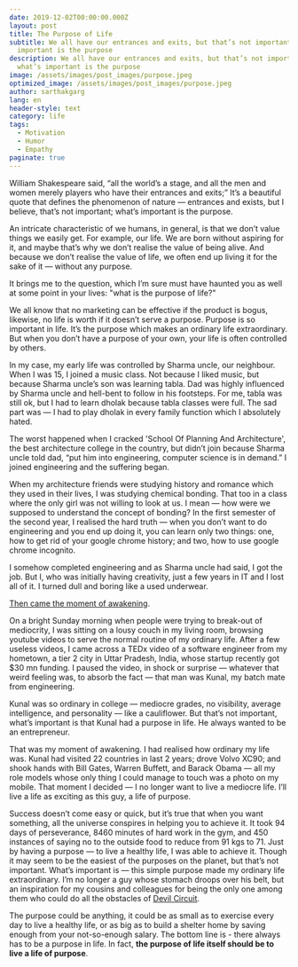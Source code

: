 ```yaml
---
date: 2019-12-02T00:00:00.000Z
layout: post
title: The Purpose of Life
subtitle: We all have our entrances and exits, but that’s not important, what’s
  important is the purpose
description: We all have our entrances and exits, but that’s not important,
  what’s important is the purpose
image: /assets/images/post_images/purpose.jpeg
optimized_image: /assets/images/post_images/purpose.jpeg
author: sarthakgarg
lang: en
header-style: text
category: life
tags:
  - Motivation
  - Humor
  - Empathy
paginate: true
---
```

William Shakespeare said, “all the world’s a stage, and all the men and women merely players who have their entrances and exits;” It’s a beautiful quote that defines the phenomenon of nature — entrances and exists, but I believe, that’s not important; what’s important is the purpose.

An intricate characteristic of we humans, in general, is that we don’t value things we easily get. For example, our life. We are born without aspiring for it, and maybe that’s why we don’t realise the value of being alive. And because we don’t realise the value of life, we often end up living it for the sake of it — without any purpose.

It brings me to the question, which I’m sure must have haunted you as well at some point in your lives: "what is the purpose of life?"

We all know that no marketing can be effective if the product is bogus, likewise, no life is worth if it doesn’t serve a purpose. Purpose is so important in life. It’s the purpose which makes an ordinary life extraordinary. But when you don’t have a purpose of your own, your life is often controlled by others.

In my case, my early life was controlled by Sharma uncle, our neighbour. When I was 15, I joined a music class. Not because I liked music, but because Sharma uncle’s son was learning tabla. Dad was highly influenced by Sharma uncle and hell-bent to follow in his footsteps. For me, tabla was still ok, but I had to learn dholak because tabla classes were full. The sad part was — I had to play dholak in every family function which I absolutely hated.

The worst happened when I cracked 'School Of Planning And Architecture', the best architecture college in the country, but didn’t join because Sharma uncle told dad, “put him into engineering, computer science is in demand.” I joined engineering and the suffering began.

When my architecture friends were studying history and romance which they used in their lives, I was studying chemical bonding. That too in a class where the only girl was not willing to look at us. I mean — how were we supposed to understand the concept of bonding? In the first semester of the second year, I realised the hard truth — when you don’t want to do engineering and you end up doing it, you can learn only two things: one, how to get rid of your google chrome history; and two, how to use google chrome incognito.

I somehow completed engineering and as Sharma uncle had said, I got the job. But I, who was initially having creativity, just a few years in IT and I lost all of it. I turned dull and boring like a used underwear.

[Then came the moment of awakening](https://sarthakgarg.com/the-sun-will-rise-again/).

On a bright Sunday morning when people were trying to break-out of mediocrity, I was sitting on a lousy couch in my living room, browsing youtube videos to serve the normal routine of my ordinary life. After a few useless videos, I came across a TEDx video of a software engineer from my hometown, a tier 2 city in Uttar Pradesh, India, whose startup recently got $30 mn funding. I paused the video, in shock or surprise — whatever that weird feeling was, to absorb the fact — that man was Kunal, my batch mate from engineering.

Kunal was so ordinary in college — mediocre grades, no visibility, average intelligence, and personality — like a cauliflower. But that’s not important, what’s important is that Kunal had a purpose in life. He always wanted to be an entrepreneur.

That was my moment of awakening. I had realised how ordinary my life was. Kunal had visited 22 countries in last 2 years; drove Volvo XC90; and shook hands with Bill Gates, Warren Buffett, and Barack Obama — all my role models whose only thing I could manage to touch was a photo on my mobile. That moment I decided — I no longer want to live a mediocre life. I’ll live a life as exciting as this guy, a life of purpose.

Success doesn’t come easy or quick, but it’s true that when you want something, all the universe conspires in helping you to achieve it. It took 94 days of perseverance, 8460 minutes of hard work in the gym, and 450 instances of saying no to the outside food to reduce from 91 kgs to 71. Just by having a purpose — to live a healthy life, I was able to achieve it. Though it may seem to be the easiest of the purposes on the planet, but that’s not important. What’s important is — this simple purpose made my ordinary life extraordinary. I’m no longer a guy whose stomach droops over his belt, but an inspiration for my cousins and colleagues for being the only one among them who could do all the obstacles of [Devil Circuit](https://www.devilscircuit.com/).

The purpose could be anything, it could be as small as to exercise every day to live a healthy life, or as big as to build a shelter home by saving enough from your not-so-enough salary. The bottom line is - there always has to be a purpose in life. In fact, **the purpose of life itself should be to live a life of purpose**.
